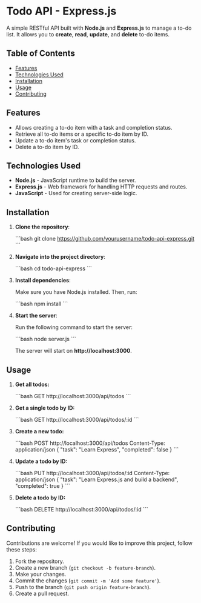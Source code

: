 # Todo API - Express.js

A simple RESTful API built with **Node.js** and **Express.js** to manage a to-do list. It allows you to **create**, **read**, **update**, and **delete** to-do items.

## Table of Contents

- [Features](#features)
- [Technologies Used](#technologies-used)
- [Installation](#installation)
- [Usage](#usage)
- [Contributing](#contributing)

## Features

- Allows creating a to-do item with a task and completion status.
- Retrieve all to-do items or a specific to-do item by ID.
- Update a to-do item's task or completion status.
- Delete a to-do item by ID.
  
## Technologies Used

- **Node.js** - JavaScript runtime to build the server.
- **Express.js** - Web framework for handling HTTP requests and routes.
- **JavaScript** - Used for creating server-side logic.

## Installation

1. **Clone the repository**:

    \`\`\`bash
    git clone https://github.com/yourusername/todo-api-express.git
    \`\`\`

2. **Navigate into the project directory**:

    \`\`\`bash
    cd todo-api-express
    \`\`\`

3. **Install dependencies**:

    Make sure you have Node.js installed. Then, run:

    \`\`\`bash
    npm install
    \`\`\`

4. **Start the server**:

    Run the following command to start the server:

    \`\`\`bash
    node server.js
    \`\`\`

    The server will start on **http://localhost:3000**.

## Usage

1. **Get all todos:**

    \`\`\`bash
    GET http://localhost:3000/api/todos
    \`\`\`

2. **Get a single todo by ID:**

    \`\`\`bash
    GET http://localhost:3000/api/todos/:id
    \`\`\`

3. **Create a new todo:**

    \`\`\`bash
    POST http://localhost:3000/api/todos
    Content-Type: application/json
    {
        \"task\": \"Learn Express\",
        \"completed\": false
    }
    \`\`\`

4. **Update a todo by ID:**

    \`\`\`bash
    PUT http://localhost:3000/api/todos/:id
    Content-Type: application/json
    {
        \"task\": \"Learn Express.js and build a backend\",
        \"completed\": true
    }
    \`\`\`

5. **Delete a todo by ID:**

    \`\`\`bash
    DELETE http://localhost:3000/api/todos/:id
    \`\`\`

## Contributing

Contributions are welcome! If you would like to improve this project, follow these steps:

1. Fork the repository.
2. Create a new branch (`git checkout -b feature-branch`).
3. Make your changes.
4. Commit the changes (`git commit -m 'Add some feature'`).
5. Push to the branch (`git push origin feature-branch`).
6. Create a pull request.

